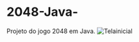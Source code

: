 # 2048-Java-
Projeto do jogo 2048 em Java. 
![Telainicial](https://user-images.githubusercontent.com/48132623/65742028-d3045880-e0c4-11e9-83fb-03c46b847c3c.png)
